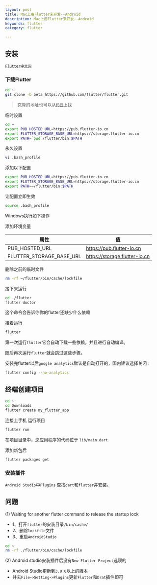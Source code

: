 ```yaml
---
layout: post
title: Mac上用Flutter来开发--Android
description: Mac上用Flutter来开发--Android
keywords: flutter
category: flutter

---
```




## 安装

[`Flutter中文网`](https://flutterchina.club/)

### 下载Flutter

```bash
cd ~
git clone -b beta https://github.com/flutter/flutter.git
```

> 克隆的地址也可以从[`码云`](https://gitee.com/search?utf8=%E2%9C%93&q=flutter&type=)上找



临时设置

```bash
cd ~
export PUB_HOSTED_URL=https://pub.flutter-io.cn
export FLUTTER_STORAGE_BASE_URL=https://storage.flutter-io.cn
export PATH=`pwd`/flutter/bin:$PATH
```

永久设置

```bash
vi .bash_profile
```

添加以下配置

```bash
export PUB_HOSTED_URL=https://pub.flutter-io.cn
export FLUTTER_STORAGE_BASE_URL=https://storage.flutter-io.cn
export PATH=~/flutter/bin:$PATH
```

让配置立即生效

```bash
source .bash_profile
```



Windows执行如下操作

添加环境变量

| 属性                     | 值                            |
| ------------------------ | ----------------------------- |
| PUB_HOSTED_URL           | https://pub.flutter-io.cn     |
| FLUTTER_STORAGE_BASE_URL | https://storage.flutter-io.cn |



删除之前的临时文件

```bash
rm -rf ~/flutter/bin/cache/lockfile
```



接下来运行

```bash
cd ./flutter
flutter doctor
```

这个命令会告诉你你的flutter还缺少什么依赖

接着运行

```bash
flutter
```

第一次运行`flutter`它会自动下载一些依赖，并且进行自动编译。

随后再次运行`flutter`就会跳过这些步骤。



安装完flutter以后`google analytics`默认是自动打开的，国内建议选择关闭：

```bash
flutter config --no-analytics
```



## 终端创建项目

```bash
cd ~
cd Downloads
flutter create my_flutter_app
```

连接上手机 运行项目

```bash
flutter run
```

在项目目录中，您应用程序的代码位于 `lib/main.dart`

添加新包后

```bash
flutter packages get
```



### 安装插件

`Android Studio`中`Plugins` 查找`dart`和`flutter`并安装。

## 问题

(1) Waiting for another flutter command to release the startup lock

+ 1、打开`flutter`的安装目录`/bin/cache/`  
+ 2、删除`lockfile`文件   
+ 3、重启`AndroidStudio`

```bash
cd ~
rm -rf ./flutter/bin/cache/lockfile
```



(2) Android studio安装插件后没有`New Flutter Project`选项的

+ Android Studio更新到`3.0.0`以上的版本
+ 并去`File`-`>Setting`-`>Plugins`更新`Flutter`和`Drat`插件即可


